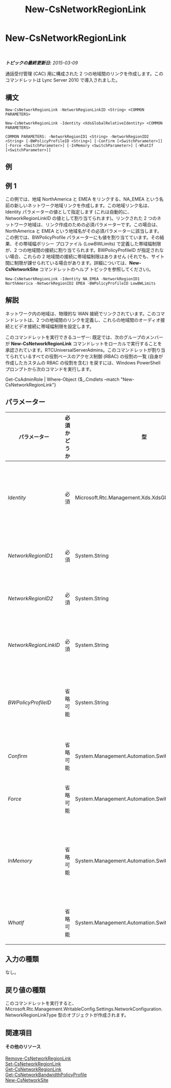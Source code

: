 ﻿---
title: New-CsNetworkRegionLink
TOCTitle: New-CsNetworkRegionLink
ms:assetid: 61a6a7be-8078-4d59-a78a-2f241f6bf800
ms:mtpsurl: https://technet.microsoft.com/ja-jp/library/Gg398437(v=OCS.15)
ms:contentKeyID: 48272301
ms.date: 05/19/2016
mtps_version: v=OCS.15
ms.translationtype: HT
---

# New-CsNetworkRegionLink

 

_**トピックの最終更新日:** 2015-03-09_

通話受付管理 (CAC) 用に構成された 2 つの地域間のリンクを作成します。このコマンドレットは Lync Server 2010 で導入されました。

## 構文

    New-CsNetworkRegionLink -NetworkRegionLinkID <String> <COMMON PARAMETERS>

    New-CsNetworkRegionLink -Identity <XdsGlobalRelativeIdentity> <COMMON PARAMETERS>

    COMMON PARAMETERS: -NetworkRegionID1 <String> -NetworkRegionID2 <String> [-BWPolicyProfileID <String>] [-Confirm [<SwitchParameter>]] [-Force <SwitchParameter>] [-InMemory <SwitchParameter>] [-WhatIf [<SwitchParameter>]]

## 例

## 例 1

この例では、地域 NorthAmerica と EMEA をリンクする、NA\_EMEA という名前の新しいネットワーク地域リンクを作成します。この地域リンク名は、Identity パラメーターの値として指定します (これは自動的に、NetworkRegionLinkID の値として割り当てられます)。リンクされた 2 つのネットワーク地域は、リンク作成のための必須パラメーターです。この場合は、NorthAmerica と EMEA という地域名がその必須パラメーターに該当します。この例では、BWPolicyProfile パラメーターにも値を割り当てています。その結果、その帯域幅ポリシー プロファイル (LowBWLimits) で定義した帯域幅制限が、2 つの地域間の接続に割り当てられます。BWPolicyProfileID が指定されない場合、これらの 2 地域間の接続に帯域幅制限はありません (それでも、サイト間に制限が課せられている場合があります。詳細については、**New-CsNetworkSite** コマンドレットのヘルプ トピックを参照してください)。

    New-CsNetworkRegionLink -Identity NA_EMEA -NetworkRegionID1 NorthAmerica -NetworkRegionID2 EMEA -BWPolicyProfileID LowBWLimits

## 解説

ネットワーク内の地域は、物理的な WAN 接続でリンクされています。このコマンドレットは、2 つの地域間のリンクを定義し、これらの地域間のオーディオ接続とビデオ接続に帯域幅制限を設定します。

このコマンドレットを実行できるユーザー: 既定では、次のグループのメンバーが **New-CsNetworkRegionLink** コマンドレットをローカルで実行することを承認されています。RTCUniversalServerAdmins。このコマンドレットが割り当てられているすべての役割ベースのアクセス制御 (RBAC) の役割の一覧 (自身が作成したカスタムの RBAC の役割を含む) を戻すには、Windows PowerShell プロンプトから次のコマンドを実行します。

Get-CsAdminRole | Where-Object {$\_.Cmdlets –match "New-CsNetworkRegionLink"}

## パラメーター


<table>
<colgroup>
<col style="width: 25%" />
<col style="width: 25%" />
<col style="width: 25%" />
<col style="width: 25%" />
</colgroup>
<thead>
<tr class="header">
<th>パラメーター</th>
<th>必須かどうか</th>
<th>型</th>
<th>説明</th>
</tr>
</thead>
<tbody>
<tr class="odd">
<td><p><em>Identity</em></p></td>
<td><p>必須</p></td>
<td><p>Microsoft.Rtc.Management.Xds.XdsGlobalRelativeIdentity</p></td>
<td><p>新しく作成されたネットワーク地域リンクの一意の識別子。ネットワーク地域リンクは、グローバル スコープのみで作成されるため、この識別子ではスコープを指定する必要はありません。代わりに、そのリンクを特定する一意の名前を示す文字列が含まれています。</p></td>
</tr>
<tr class="even">
<td><p><em>NetworkRegionID1</em></p></td>
<td><p>必須</p></td>
<td><p>System.String</p></td>
<td><p>NetworkRegionID2 パラメーターによって識別される地域にリンクされた地域の Identity (NetworkRegionID)。</p></td>
</tr>
<tr class="odd">
<td><p><em>NetworkRegionID2</em></p></td>
<td><p>必須</p></td>
<td><p>System.String</p></td>
<td><p>NetworkRegionID1 パラメーターによって識別される地域にリンクされた地域の Identity (NetworkRegionID)。</p></td>
</tr>
<tr class="even">
<td><p><em>NetworkRegionLinkID</em></p></td>
<td><p>必須</p></td>
<td><p>System.String</p></td>
<td><p>この値は Identity と同じです。Identity と NetworkRegionLinkID の両方を指定することはできません。いずれかに入力された値が自動的に、両方で使用されます。</p></td>
</tr>
<tr class="odd">
<td><p><em>BWPolicyProfileID</em></p></td>
<td><p>省略可能</p></td>
<td><p>System.String</p></td>
<td><p>このリンクの帯域幅制限を定義する帯域幅ポリシー プロファイルの Identity。利用可能なプロファイルの一覧は、<strong>Get-CsNetworkBandwidthPolicyProfile</strong> コマンドレットを呼び出すことにより取得できます。</p></td>
</tr>
<tr class="even">
<td><p><em>Confirm</em></p></td>
<td><p>省略可能</p></td>
<td><p>System.Management.Automation.SwitchParameter</p></td>
<td><p>コマンドの実行前に確認メッセージが表示されます。</p></td>
</tr>
<tr class="odd">
<td><p><em>Force</em></p></td>
<td><p>省略可能</p></td>
<td><p>System.Management.Automation.SwitchParameter</p></td>
<td><p>変更を行う前に表示されるように設定されているすべての確認メッセージを表示しないようにします。</p></td>
</tr>
<tr class="even">
<td><p><em>InMemory</em></p></td>
<td><p>省略可能</p></td>
<td><p>System.Management.Automation.SwitchParameter</p></td>
<td><p>永続的な変更としてオブジェクトをコミットせずに、オブジェクト参照を作成します。このパラメーターを指定して呼び出したコマンドレットの出力を変数に割り当てる場合、オブジェクト参照のプロパティを変更し、コマンドレットに対応する Set- コマンドレットを呼び出してそれらの変更をコミットできます。</p></td>
</tr>
<tr class="odd">
<td><p><em>WhatIf</em></p></td>
<td><p>省略可能</p></td>
<td><p>System.Management.Automation.SwitchParameter</p></td>
<td><p>実際にコマンドを実行しなくてもコマンドの実行結果がわかります。</p></td>
</tr>
</tbody>
</table>


## 入力の種類

なし。

## 戻り値の種類

このコマンドレットを実行すると、Microsoft.Rtc.Management.WritableConfig.Settings.NetworkConfiguration.NetworkRegionLinkType 型のオブジェクトが作成されます。

## 関連項目

#### その他のリソース

[Remove-CsNetworkRegionLink](remove-csnetworkregionlink.md)  
[Set-CsNetworkRegionLink](set-csnetworkregionlink.md)  
[Get-CsNetworkRegionLink](get-csnetworkregionlink.md)  
[Get-CsNetworkBandwidthPolicyProfile](get-csnetworkbandwidthpolicyprofile.md)  
[New-CsNetworkSite](new-csnetworksite.md)

